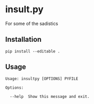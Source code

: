 # insult.py

For some of the sadistics

## Installation

`pip install --editable .`

## Usage

```
Usage: insultpy [OPTIONS] PYFILE

Options:

  --help  Show this message and exit.

```
